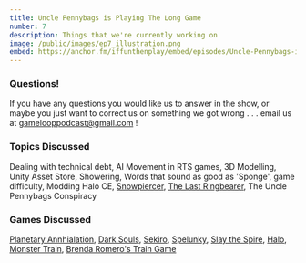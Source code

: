 ```yaml
---
title: Uncle Pennybags is Playing The Long Game
number: 7
description: Things that we're currently working on
image: /public/images/ep7_illustration.png
embed: https://anchor.fm/iffunthenplay/embed/episodes/Uncle-Pennybags-is-Playing-The-Long-Game-ef1fvh
---
```


### Questions!

If you have any questions you would like us to answer in the show, or maybe you just want to correct us on something we got wrong . . . email us at gamelooppodcast@gmail.com !

### Topics Discussed
Dealing with technical debt, AI Movement in RTS games, 3D Modelling, Unity Asset Store, Showering, Words that sound as good as 'Sponge', game difficulty, Modding Halo CE, [Snowpiercer][snowpiercer], [The Last Ringbearer][tlr], The Uncle Pennybags Conspiracy

### Games Discussed
[Planetary Annhialation][pa], [Dark Souls][darksouls], [Sekiro][sekiro], [Spelunky][spelunky], [Slay the Spire][sts], [Halo][halo], [Monster Train][monstertrain], [Brenda Romero's Train Game][brt]

[snowpiercer]: https://www.imdb.com/title/tt1706620/
[tlr]: https://en.wikipedia.org/wiki/The_Last_Ringbearer
[pa]: https://store.steampowered.com/app/386070/Planetary_Annihilation_TITANS/
[darksouls]: https://store.steampowered.com/app/570940/DARK_SOULS_REMASTERED/
[sekiro]: https://store.steampowered.com/app/814380/Sekiro_Shadows_Die_Twice/
[spelunky]: https://store.steampowered.com/app/239350/Spelunky/
[sts]: https://store.steampowered.com/app/646570/Slay_the_Spire/
[halo]: https://store.steampowered.com/app/976730/Halo_The_Master_Chief_Collection/
[monstertrain]: https://store.steampowered.com/app/1102190/Monster_Train/
[brt]: http://brenda.games/train

